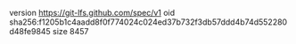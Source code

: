 version https://git-lfs.github.com/spec/v1
oid sha256:f1205b1c4aadd8f0f774024c024ed37b732f3db57ddd4b74d552280d48fe9845
size 8457
